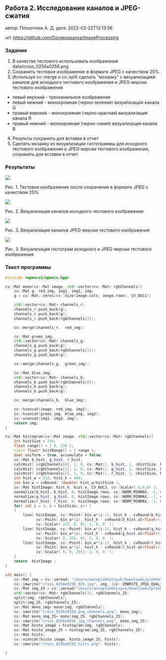 ## Работа 2. Исследование каналов и JPEG-сжатия
автор: Плохотнюк А. Д.
дата: 2022-02-22T13:13:56

url: https://github.com/Gorgeousanya/ImageProcessing 

### Задание
1. В качестве тестового использовать изображение data/cross_0256x0256.png
2. Сохранить тестовое изображение в формате JPEG с качеством 25%.
3. Используя cv::merge и cv::split сделать "мозаику" с визуализацией каналов для исходного тестового изображения и JPEG-версии тестового изображения
- левый верхний - трехканальное изображение
- левый нижний - монохромная (черно-зеленая) визуализация канала G
- правый верхний - монохромная (черно-красная) визуализация канала R
- правый нижний - монохромная (черно-синяя) визуализация канала B
4. Результы сохранить для вставки в отчет
5. Сделать мозаику из визуализации гистограммы для исходного тестового изображения и JPEG-версии тестового изображения, сохранить для вставки в отчет.

### Результаты

![](cross_0256x0256_025.jpg)

Рис. 1. Тестовое изображение после сохранения в формате JPEG с качеством 25%

![](cross_0256x0256_png_channels.png)

Рис. 2. Визуализация каналов исходного тестового изображения

![](cross_0256x0256_jpg_channels.png)

Рис. 3. Визуализация каналов JPEG-версии тестового изображения

![](cross_0256x0256_hists.png)

Рис. 3. Визуализация гистограм исходного и JPEG-версии тестового изображения

### Текст программы

```cpp
#include <opencv2/opencv.hpp>

cv::Mat mono(cv::Mat image, std::vector<cv::Mat> rgbChannels){
    cv::Mat g, red_img, img1, img2, img;
    g = cv::Mat::zeros(cv::Size(image.cols, image.rows), CV_8UC1);

    std::vector<cv::Mat> channels_r;
    channels_r.push_back(g);
    channels_r.push_back(g);
    channels_r.push_back(rgbChannels[2]);

    cv::merge(channels_r,  red_img);

    cv::Mat green_img;
    std::vector<cv::Mat> channels_g;
    channels_g.push_back(g);
    channels_g.push_back(rgbChannels[1]);
    channels_g.push_back(g);

    cv::merge(channels_g,  green_img);

    cv::Mat blue_img;
    std::vector<cv::Mat> channels_b;
    channels_b.push_back(rgbChannels[0]);
    channels_b.push_back(g);
    channels_b.push_back(g);

    cv::merge(channels_b,  blue_img);

    cv::hconcat(image, red_img, img1);
    cv::hconcat(green_img, blue_img, img2);
    cv::vconcat(img1, img2, img);
    return img;
}

cv::Mat histogram(cv::Mat image, std::vector<cv::Mat> rgbChannels){
    int histSize = 256;
    float range[] = { 0, 256 };
    const float* histRange[] = { range };
    bool uniform = true, accumulate = false;
    cv::Mat b_hist, g_hist, r_hist;
    calcHist( &rgbChannels[0], 1, 0, cv::Mat(), b_hist, 1, &histSize, histRange, uniform, accumulate );
    calcHist( &rgbChannels[1], 1, 0, cv::Mat(), g_hist, 1, &histSize, histRange, uniform, accumulate );
    calcHist( &rgbChannels[2], 1, 0, cv::Mat(), r_hist, 1, &histSize, histRange, uniform, accumulate );
    int hist_w = 512, hist_h = 400;
    int bin_w = cvRound( (double) hist_w/histSize );
    cv::Mat histImage( hist_h, hist_w, CV_8UC3, cv::Scalar( 0,0,0) );
    normalize(b_hist, b_hist, 0, histImage.rows, cv::NORM_MINMAX, -1, cv::Mat() );
    normalize(g_hist, g_hist, 0, histImage.rows, cv::NORM_MINMAX, -1, cv::Mat() );
    normalize(r_hist, r_hist, 0, histImage.rows, cv::NORM_MINMAX, -1, cv::Mat() );
    for( int i = 1; i < histSize; i++ )
    {
        line( histImage, cv::Point( bin_w*(i-1), hist_h - cvRound(b_hist.at<float>(i-1)) ),
              cv::Point( bin_w*(i), hist_h - cvRound(b_hist.at<float>(i)) ),
              cv::Scalar( 255, 0, 0), 2, 8, 0  );
        line( histImage, cv::Point( bin_w*(i-1), hist_h - cvRound(g_hist.at<float>(i-1)) ),
              cv::Point( bin_w*(i), hist_h - cvRound(g_hist.at<float>(i)) ),
              cv::Scalar( 0, 255, 0), 2, 8, 0  );
        line( histImage, cv::Point( bin_w*(i-1), hist_h - cvRound(r_hist.at<float>(i-1)) ),
              cv::Point( bin_w*(i), hist_h - cvRound(r_hist.at<float>(i)) ),
              cv::Scalar( 0, 0, 255), 2, 8, 0  );
    }
    return  histImage ;
}

int main() {
    cv::Mat img = cv::imread( "/Users/annaplokhotnyuk/Downloads/plokhotnyuk_a_d/data/cross_0256x0256.png");
    cv::imwrite("cross_0256x0256_025.jpg", img, {cv::IMWRITE_JPEG_QUALITY, 25});
    cv::Mat img_25 = cv::imread("/Users/annaplokhotnyuk/Downloads/plokhotnyuk_a_d/bin.dbg/cross_0256x0256_025.jpg");
    std::vector<cv::Mat> rgbChannels(3), rgbChannels_25;
    split(img, rgbChannels);
    split(img_25, rgbChannels_25);
    cv::Mat mono_img= mono(img, rgbChannels);
    cv::imwrite("cross_0256x0256_png_channels.png", mono_img);
    cv::Mat mono_img_25= mono(img_25, rgbChannels_25);
    cv::imwrite("cross_0256x0256_jpg_channels.png", mono_img_25);
    cv::Mat histo_image = histogram(img, rgbChannels);
    cv::Mat histo_image_25 = histogram(img_25, rgbChannels_25);
    cv::Mat hists;
    cv::vconcat(histo_image, histo_image_25, hists);
    cv::imwrite("cross_0256x0256_hists.png", hists);

}
```

